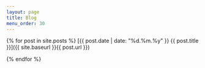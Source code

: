 ```yaml
---
layout: page
title: Blog
menu_order: 30
---
```

{% for post in site.posts %}
[{{ post.date | date: "%d.%m.%y" }} {{ post.title }}]({{ site.baseurl }}{{ post.url }})

{% endfor %}
